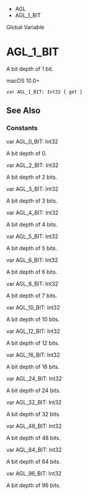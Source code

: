 

- AGL
-  AGL_1_BIT 

Global Variable

# AGL_1_BIT

A bit depth of 1 bit.

macOS 10.0+

``` source
var AGL_1_BIT: Int32 { get }
```

## See Also

### Constants

var AGL_0_BIT: Int32

A bit depth of 0.

var AGL_2_BIT: Int32

A bit depth of 2 bits.

var AGL_3_BIT: Int32

A bit depth of 3 bits.

var AGL_4_BIT: Int32

A bit depth of 4 bits.

var AGL_5_BIT: Int32

A bit depth of 5 bits.

var AGL_6_BIT: Int32

A bit depth of 6 bits.

var AGL_8_BIT: Int32

A bit depth of 7 bits.

var AGL_10_BIT: Int32

A bit depth of 10 bits.

var AGL_12_BIT: Int32

A bit depth of 12 bits.

var AGL_16_BIT: Int32

A bit depth of 16 bits.

var AGL_24_BIT: Int32

A bit depth of 24 bits.

var AGL_32_BIT: Int32

A bit depth of 32 bits.

var AGL_48_BIT: Int32

A bit depth of 48 bits.

var AGL_64_BIT: Int32

A bit depth of 64 bits.

var AGL_96_BIT: Int32

A bit depth of 96 bits.

